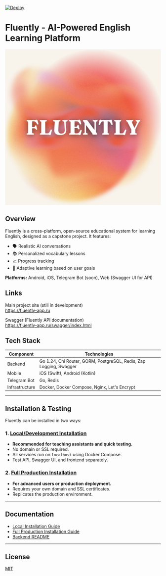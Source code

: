 [![Deploy](https://github.com/FluentlyOrg/Fluently-fork/actions/workflows/deploy.yml/badge.svg)](https://github.com/FluentlyOrg/Fluently-fork/actions/workflows/deploy.yml)

# Fluently - AI-Powered English Learning Platform
![Fluently Log](frontend-website/logo.jpg)
## Overview
Fluently is a cross-platform, open-source educational system for learning English, designed as a capstone project. It features:
- 🗣️ Realistic AI conversations
- 📚 Personalized vocabulary lessons
- 📈 Progress tracking
- 🧠 Adaptive learning based on user goals

**Platforms:** Android, iOS, Telegram Bot (soon), Web (Swagger UI for API)

## Links

Main project site (still in development)  
https://fluently-app.ru

Swagger (Fluently API documentation)  
https://fluently-app.ru/swagger/index.html

## Tech Stack
| Component       | Technologies                                                                 |
|-----------------|-------------------------------------------------------------------------------|
| Backend         | Go 1.24, Chi Router, GORM, PostgreSQL, Redis, Zap Logging, Swagger           |
| Mobile          | iOS (Swift), Android (Kotlin)                                                |
| Telegram Bot    | Go, Redis                                                                     |
| Infrastructure  | Docker, Docker Compose, Nginx, Let's Encrypt                                  |

---

## Installation & Testing

Fluently can be installed in two ways:

### 1. [Local/Development Installation](docs/Install_Local.md)
- **Recommended for teaching assistants and quick testing.**
- No domain or SSL required.
- All services run on `localhost` using Docker Compose.
- Test API, Swagger UI, and frontend separately.

### 2. [Full Production Installation](docs/Install_Full.md)
- **For advanced users or production deployment.**
- Requires your own domain and SSL certificates.
- Replicates the production environment.

---

## Documentation
- [Local Installation Guide](docs/Install_Local.md)
- [Full Production Installation Guide](docs/Install_Full.md)
- [Backend README](backend/README.md)

---

## License
[MIT](LICENSE)
